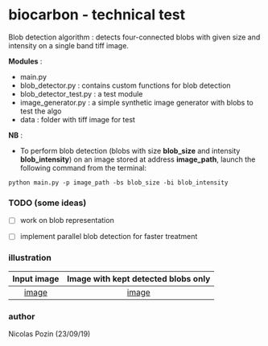 # biocarbon - technical test

Blob detection algorithm : detects four-connected blobs with given size and intensity on a single band tiff image.

**Modules** :
* main.py 
* blob_detector.py : contains custom functions for blob detection
* blob_detector_test.py : a test module
* image_generator.py : a simple synthetic image generator with blobs to test the algo
* data : folder with tiff image for test

**NB** :
* To perform blob detection (blobs with size **blob_size** and intensity **blob_intensity**) on an image stored at address **image_path**, launch the following command from the terminal:
```
python main.py -p image_path -bs blob_size -bi blob_intensity
```




### TODO (some ideas)
- [ ] work on blob representation
- [ ] implement parallel blob detection for faster treatment


### illustration 

Input image            |  Image with kept detected blobs only
:-------------------------:|:-------------------------:
[image](data/blobs.tif) |  [image](data/blobs_detected.tif)


### author 
Nicolas Pozin (23/09/19)



